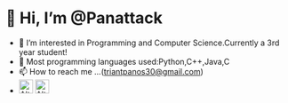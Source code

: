 # 👋 Hi, I’m @Panattack
- 👀 I’m interested in Programming and Computer Science.Currently a 3rd year student!
- 🌱 Most programming languages used:Python,C++,Java,C
- 📫 How to reach me ...(triantpanos30@gmail.com)
- <img title="a title" alt="Alt text" style="width:25px;height:25px" src="https://simpleicons.org/icons/python.svg"> <img title="a title" alt="Alt text" style="width:25px;height:25px" src="https://simpleicons.org/icons/cplusplus.svg">


<!---
Panattack/Panattack is a ✨ special ✨ repository because its `README.md` (this file) appears on your GitHub profile.
You can click the Preview link to take a look at your changes.
--->
